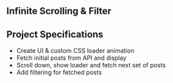 ## Infinite Scrolling & Filter

## Project Specifications

- Create UI & custom CSS loader animation
- Fetch initial posts from API and display
- Scroll down, show loader and fetch next set of posts
- Add filtering for fetched posts